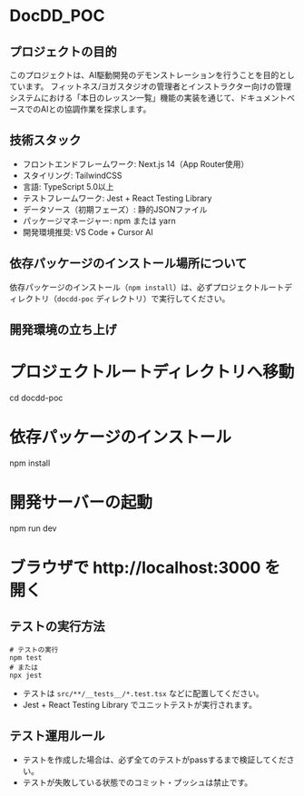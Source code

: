 # DocDD_POC

## プロジェクトの目的

このプロジェクトは、AI駆動開発のデモンストレーションを行うことを目的としています。
フィットネス/ヨガスタジオの管理者とインストラクター向けの管理システムにおける「本日のレッスン一覧」機能の実装を通じて、ドキュメントベースでのAIとの協調作業を探求します。

## 技術スタック

- フロントエンドフレームワーク: Next.js 14（App Router使用）
- スタイリング: TailwindCSS
- 言語: TypeScript 5.0以上
- テストフレームワーク: Jest + React Testing Library
- データソース（初期フェーズ）: 静的JSONファイル
- パッケージマネージャー: npm または yarn
- 開発環境推奨: VS Code + Cursor AI

## 依存パッケージのインストール場所について

依存パッケージのインストール（`npm install`）は、必ずプロジェクトルートディレクトリ（`docdd-poc` ディレクトリ）で実行してください。

## 開発環境の立ち上げ

# プロジェクトルートディレクトリへ移動
cd docdd-poc

# 依存パッケージのインストール
npm install

# 開発サーバーの起動
npm run dev
# ブラウザで http://localhost:3000 を開く

## テストの実行方法

```
# テストの実行
npm test
# または
npx jest
```

- テストは `src/**/__tests__/*.test.tsx` などに配置してください。
- Jest + React Testing Library でユニットテストが実行されます。

## テスト運用ルール

- テストを作成した場合は、必ず全てのテストがpassするまで検証してください。
- テストが失敗している状態でのコミット・プッシュは禁止です。
